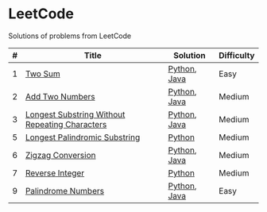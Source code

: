 # LeetCode
Solutions of problems from LeetCode

| # | Title  | Solution | Difficulty | 
|---|---|---|---|
| 1  | [Two Sum](https://leetcode.com/problems/two-sum/description/) | [Python](https://github.com/WiebkeRingels/LeetCode/blob/main/Python/01-TwoSum.py), [Java](https://github.com/WiebkeRingels/LeetCode/blob/main/Java/01-TwoSum.java) | Easy |  
| 2  | [Add Two Numbers](https://leetcode.com/problems/add-two-numbers/) | [Python](https://github.com/WiebkeRingels/LeetCode/blob/main/Python/02-AddTwoNumbers.py), [Java](https://github.com/WiebkeRingels/LeetCode/blob/main/Java/02-AddTwoNumbers.java) | Medium |  
| 3  | [Longest Substring Without Repeating Characters](https://leetcode.com/problems/longest-substring-without-repeating-characters/description/) | [Python](https://github.com/WiebkeRingels/LeetCode/blob/main/Python/03-LongestSubstring.py), [Java](https://github.com/WiebkeRingels/LeetCode/blob/main/Java/03-LongestSubstring.java) | Medium | 
| 5  | [Longest Palindromic Substring](https://leetcode.com/problems/longest-palindromic-substring/description/) | [Python](https://github.com/WiebkeRingels/LeetCode/blob/main/Python/05-LongestPalindromicSubstring.py) | Medium | 
| 6  | [Zigzag Conversion](https://github.com/WiebkeRingels/LeetCode/blob/main/Python/6-zigzag-conversion/zigzag-conversion.py) | [Python](https://github.com/WiebkeRingels/LeetCode/blob/main/Python/06-ZigZagConversion.py), [Java](https://github.com/WiebkeRingels/LeetCode/blob/main/Java/06-ZigZagConversion.java) | Medium | 
| 7  | [Reverse Integer](https://leetcode.com/problems/reverse-integer/) | [Python](https://github.com/WiebkeRingels/LeetCode/blob/main/Python/07-ReverseInteger.py) | Medium | 
| 9  | [Palindrome Numbers](https://leetcode.com/problems/palindrome-number/description/) | [Python](https://github.com/WiebkeRingels/LeetCode/blob/main/Python/09-PalindromeNumbers.py), [Java](https://github.com/WiebkeRingels/LeetCode/blob/main/Java/09-PalindromeNumbers.java) | Easy | 
